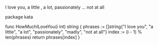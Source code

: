 I love you, a little , a lot, passionately ... not at all

package kata

func HowMuchILoveYou(i int) string {
	phrases := []string{"I love you", "a little", "a lot", "passionately", "madly", "not at all"}
	index := (i - 1) % len(phrases)
	return phrases[index]
}
